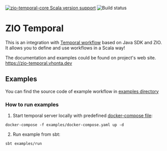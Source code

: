 [![zio-temporal-core Scala version support](https://index.scala-lang.org/vitaliihonta/zio-temporal/zio-temporal-core/latest-by-scala-version.svg?platform=jvm&dummy=true)](https://index.scala-lang.org/vitaliihonta/zio-temporal/zio-temporal-core)
![Build status](https://github.com/vitaliihonta/zio-temporal/actions/workflows/publish.yaml/badge.svg)

# ZIO Temporal

This is an integration with [Temporal workflow](https://temporal.io) based on Java SDK and ZIO.  
It allows you to define and use workflows in a Scala way!

The documentation and examples could be found on project's web site.  
https://zio-temporal.vhonta.dev

## Examples

You can find the source code of example workflow in [examples directory](./examples)

### How to run examples

1. Start temporal server locally with predefined [docker-compose file](./examples/docker-compose.yaml):

```shell
docker-compose -f examples/docker-compose.yaml up -d
```

2. Run example from sbt:

```shell
sbt examples/run
```
